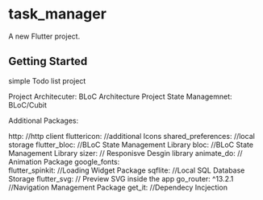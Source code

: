 # task_manager

A new Flutter project.

## Getting Started

simple Todo list project 

Project Architecuter: BLoC Architecture
Project State Managemnet: BLoC/Cubit

Additional Packages:

  http:                     //http client
  fluttericon:              //additional Icons
  shared_preferences:       //local storage 
  flutter_bloc:             //BLoC State Management Library
  bloc:                     //BLoC State Management Library
  sizer:                    // Responisve Desgin library
  animate_do:               // Animation Package
  google_fonts:             
  flutter_spinkit:          //Loading Widget Package
  sqflite:                  //Local SQL Database Storage 
  flutter_svg:              // Preview SVG inside the app
  go_router: ^13.2.1        //Navigation Management Package
  get_it:                   //Dependecy Incjection

